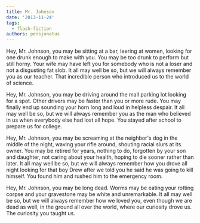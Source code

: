 ```yaml
---
title: Mr. Johnson
date: '2013-11-24'
tags:
  - flash-fiction
authors: pensjonatus
---
```


Hey, Mr. Johnson, you may be sitting at a bar, leering at women, looking for one
drunk enough to make with you. You may be too drunk to perform but still horny.
Your wife may have left you for somebody who is not a loser and not a disgusting
fat slob. It all may well be so, but we will always remember you as our teacher.
That incredible person who introduced us to the world of science.

<!-- truncate -->

Hey, Mr. Johnson, you may be driving around the mall parking lot looking for a
spot. Other drivers may be faster than you or more rude. You may finally end up
sounding your horn long and loud in helpless despair. It all may well be so, but
we will always remember you as the man who believed in us when everybody else
had lost all hope. You stayed after school to prepare us for college.

Hey, Mr. Johnson, you may be screaming at the neighbor's dog in the middle of
the night, waving your rifle around, shouting racial slurs at its owner. You may
be retired for years, nothing to do, forgotten by your son and daughter, not
caring about your health, hoping to die sooner rather than later. It all may
well be so, but we will always remember how you drove all night looking for that
boy Drew after we told you he said he was going to kill himself. You found him
and rushed him to the emergency room.

Hey, Mr. Johnson, you may be long dead. Worms may be eating your rotting corpse
and your gravestone may be white and unremarkable. It all may well be so, but we
will always remember how we loved you, even though we are dead as well, in the
ground all over the world, where our curiosity drove us. The curiosity you
taught us.
